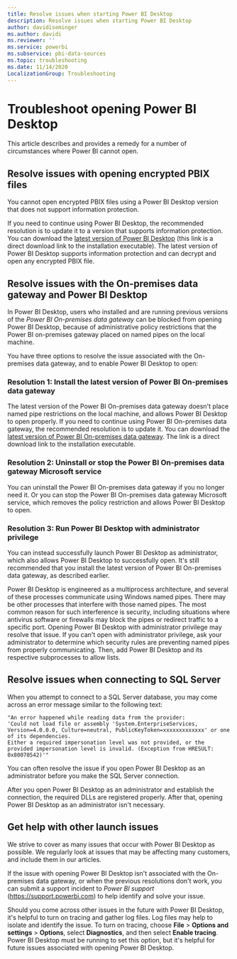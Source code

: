 ```yaml
---
title: Resolve issues when starting Power BI Desktop
description: Resolve issues when starting Power BI Desktop
author: davidiseminger
ms.author: davidi
ms.reviewer: ''
ms.service: powerbi
ms.subservice: pbi-data-sources
ms.topic: troubleshooting
ms.date: 11/14/2020
LocalizationGroup: Troubleshooting
---
```

# Troubleshoot opening Power BI Desktop

This article describes and provides a remedy for a number of circumstances where Power BI cannot open. 

## Resolve issues with opening encrypted PBIX files

You cannot open encrypted PBIX files using a Power BI Desktop version that does not support information protection.

If you need to continue using Power BI Desktop, the recommended resolution is to update it to a version that supports information protection. You can download the [latest version of Power BI Desktop](https://www.microsoft.com/download/confirmation.aspx?id=58494) (this link is a direct download link to the installation executable). The latest version of Power BI Desktop supports information protection and can decrypt and open any encrypted PBIX file.

###

## Resolve issues with the On-premises data gateway and Power BI Desktop

In Power BI Desktop, users who installed and are running previous versions of the *Power BI On-premises data gateway* can be blocked from opening Power BI Desktop, because of administrative policy restrictions that the Power BI on-premises gateway placed on named pipes on the local machine.

You have three options to resolve the issue associated with the On-premises data gateway, and to enable Power BI Desktop to open:

### Resolution 1: Install the latest version of Power BI On-premises data gateway

The latest version of the Power BI On-premises data gateway doesn't place named pipe restrictions on the local machine, and allows Power BI Desktop to open properly. If you need to continue using Power BI On-premises data gateway, the recommended resolution is to update it. You can download the [latest version of Power BI On-premises data gateway](https://go.microsoft.com/fwlink/?LinkId=698863). The link is a direct download link to the installation executable.

### Resolution 2: Uninstall or stop the Power BI On-premises data gateway Microsoft service

You can uninstall the Power BI On-premises data gateway if you no longer need it. Or you can stop the Power BI On-premises data gateway Microsoft service, which removes the policy restriction and allows Power BI Desktop to open.

### Resolution 3: Run Power BI Desktop with administrator privilege

You can instead successfully launch Power BI Desktop as administrator, which also allows Power BI Desktop to successfully open. It's still recommended that you install the latest version of Power BI On-premises data gateway, as described earlier.

Power BI Desktop is engineered as a multiprocess architecture, and several of these processes communicate using Windows named pipes. There may be other processes that interfere with those named pipes. The most common reason for such interference is security, including situations where antivirus software or firewalls may block the pipes or redirect traffic to a specific port. Opening Power BI Desktop with administrator privilege may resolve that issue. If you can't open with administrator privilege, ask your administrator to determine which security rules are preventing named pipes from properly communicating. Then, add Power BI Desktop and its respective subprocesses to allow lists.

## Resolve issues when connecting to SQL Server

When you attempt to connect to a SQL Server database, you may come across an error message similar to the following text:

`"An error happened while reading data from the provider:`\
`'Could not load file or assembly 'System.EnterpriseServices, Version=4.0.0.0, Culture=neutral, PublicKeyToken=xxxxxxxxxxxxx' or one of its dependencies.`\
`Either a required impersonation level was not provided, or the provided impersonation level is invalid. (Exception from HRESULT: 0x80070542)'"`

You can often resolve the issue if you open Power BI Desktop as an administrator before you make the SQL Server connection.

After you open Power BI Desktop as an administrator and establish the connection, the required DLLs are registered properly. After that, opening Power BI Desktop as an administrator isn't necessary.

## Get help with other launch issues

We strive to cover as many issues that occur with Power BI Desktop as possible. We regularly look at issues that may be affecting many customers, and include them in our articles.

If the issue with opening Power BI Desktop isn't associated with the On-premises data gateway, or when the previous resolutions don't work, you can submit a support incident to *Power BI support* (<https://support.powerbi.com>) to help identify and solve your issue.

Should you come across other issues in the future with Power BI Desktop, it's helpful to turn on tracing and gather log files. Log files may help to isolate and identify the issue. To turn on tracing, choose **File** > **Options and settings** > **Options**, select **Diagnostics**, and then select **Enable tracing**. Power BI Desktop must be running to set this option, but it's helpful for future issues associated with opening Power BI Desktop.
